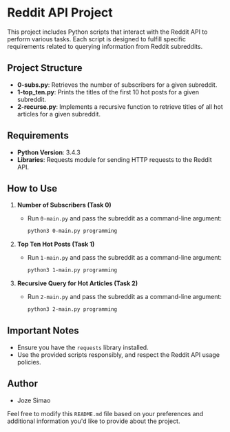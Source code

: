 # Reddit API Project

This project includes Python scripts that interact with the Reddit API to perform various tasks. Each script is designed to fulfill specific requirements related to querying information from Reddit subreddits.

## Project Structure

- **0-subs.py**: Retrieves the number of subscribers for a given subreddit.
- **1-top_ten.py**: Prints the titles of the first 10 hot posts for a given subreddit.
- **2-recurse.py**: Implements a recursive function to retrieve titles of all hot articles for a given subreddit.

## Requirements

- **Python Version**: 3.4.3
- **Libraries**: Requests module for sending HTTP requests to the Reddit API.

## How to Use

1. **Number of Subscribers (Task 0)**
   - Run `0-main.py` and pass the subreddit as a command-line argument:
     ```bash
     python3 0-main.py programming
     ```

2. **Top Ten Hot Posts (Task 1)**
   - Run `1-main.py` and pass the subreddit as a command-line argument:
     ```bash
     python3 1-main.py programming
     ```

3. **Recursive Query for Hot Articles (Task 2)**
   - Run `2-main.py` and pass the subreddit as a command-line argument:
     ```bash
     python3 2-main.py programming
     ```

## Important Notes

- Ensure you have the `requests` library installed.
- Use the provided scripts responsibly, and respect the Reddit API usage policies.

## Author

- Joze Simao

Feel free to modify this `README.md` file based on your preferences and additional information you'd like to provide about the project.
